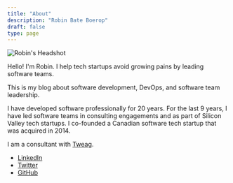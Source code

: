 ```yaml
---
title: "About"
description: "Robin Bate Boerop"
draft: false
type: page
---
```


![Robin's Headshot](/images/robinbb-headshot-square.jpg)

Hello! I'm Robin. I help tech startups avoid growing pains by leading software
teams.

This is my blog about software development, DevOps, and software team
leadership.

I have developed software professionally for 20 years. For the last 9 years, I
have led software teams in consulting engagements and as part of Silicon Valley
tech startups. I co-founded a Canadian software tech startup that was acquired
in 2014.

I am a consultant with [Tweag][Tweag].

- [LinkedIn](https://www.linkedin.com/in/robinbb/)
- [Twitter](https://twitter.com/robinbateboerop)
- [GitHub](https://github.com/robinbb)

[Tweag]: https://tweag.io/
